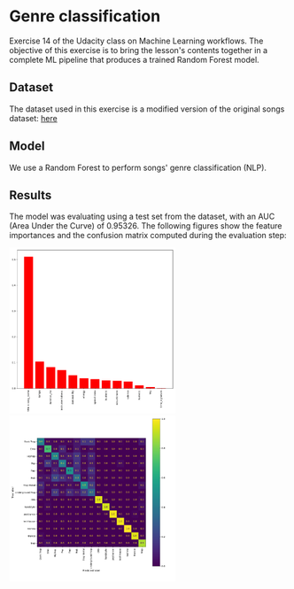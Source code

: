# Genre classification
Exercise 14 of the Udacity class on Machine Learning workflows. The objective of this exercise is to bring the lesson's contents together in a complete ML pipeline that produces a trained Random Forest model.

## Dataset
The dataset used in this exercise is a modified version of the original songs dataset: [here](https://www.kaggle.com/mrmorj/dataset-of-songs-in-spotify)

## Model
We use a Random Forest to perform songs' genre classification (NLP).

## Results

The model was evaluating using a test set from the dataset, with an AUC (Area Under the Curve) of 0.95326. The following figures show the feature importances and the confusion matrix computed during the evaluation step: 

 <!-- Images -->

<p float="center">
  <img src="figures/feature_importance_0_f1fd3194294f7a484f72.png" width="300" />
  <img src="figures/confusion_matrix_0_f02dfbea4d35c8b2f32b.png" width="300" />
</p>
